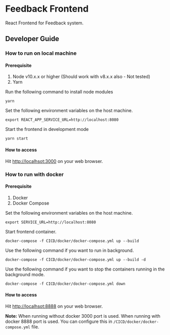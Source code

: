 # Feedback Frontend
React Frontend for Feedback system. 

## Developer Guide 
### How to run on local machine
#### Prerequisite
1. Node v10.x.x or higher (Should work with v8.x.x also - Not tested)
2. Yarn

Run the following command to install node modules

```
yarn 
```

Set the following environment variables on the host machine. 

```
export REACT_APP_SERVICE_URL=http://localhost:8080
```

Start the frontend in development mode

```
yarn start
```

#### How to access
Hit [http://localhsot:3000](http://localhsot:3000) on your web browser.

### How to run with docker 
#### Prerequisite
1. Docker
2. Docker Compose

Set the following environment variables on the host machine.

```
export SERVICE_URL=http://localhost:8080
```

Start frontend container.

```
docker-compose -f CICD/docker/docker-compose.yml up --build
```

Use the following command if you want to run in background.
 
```
docker-compose -f CICD/docker/docker-compose.yml up --build -d
```

Use the following command if you want to stop the containers running in the background mode.

```
docker-compose -f CICD/docker/docker-compose.yml down
```

#### How to access
Hit [http://localhsot:8888](http://localhsot:8888) on your web browser.

**Note:** When running without docker 3000 port is used. When running with docker 8888 port is used. 
You can configure this in `/CICD/docker/docker-compose.yml` file. 
